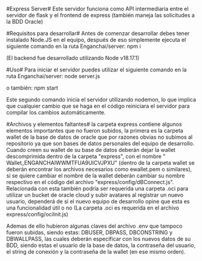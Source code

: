 #Express Server#
Este servidor funciona como API intermediaria entre el servidor de flask y el frontend de express (también maneja las solicitudes a la BDD Oracle)


#Requisitos para desarrollar#
Antes de comenzar desarrollar debes tener instalado Node.JS en el equipo, después de eso simplemente ejecuta
el siguiente comando en la ruta Enganchai/server:
npm i

(El backend fue desarrollado utilizando Node v18.17.1)


#Uso#
Para iniciar el servidor puedes utilizar el siguiente comando en la ruta Enganchai/server:
node server.js

o también:
npm start

Este segundo comando inicia el servidor utilizando nodemon, lo que implica que cualquier cambio que se haga en el código reiniciara el servidor para compilar los 
cambios automáticamente.

#Archivos y elementos faltantes#
la carpeta express contiene algunos elementos importantes que no fueron subidos, la primera es la carpeta wallet de la base de datos de oracle que por razones 
obvias no subimos al repositorio ya que son bases de datos personales del equipo de desarrollo. Cuando creen su wallet de su base de datos deberán dejar la wallet 
descomprimida dentro de la carpeta "express", con el nombre " Wallet_ENGANCHAIWWMTFUA9UICVJPXU" (dentro de la carpeta wallet se deberán encontrar los archivos 
necesarios como ewallet.pem o similares), si se quiere cambiar el nombre de la wallet deberán cambiar su nombre respectivo en el código del archivo "express/config/dBConnect.js".
Relacionada con esta también podría ser requerida una carpeta .oci para utilizar un bucket de oracle cloud y subir avatares al registrar un nuevo usuario, dependerá de si 
el nuevo equipo de desarrollo opine que esta es una funcionalidad útil o no (La carpeta .oci es requerida en el archivo express/config/ociInit.js)

Ademas de ello hubieron algunas claves del archivo .env que tampoco fueron subidas, siendo estas: DBUSER, DBPASS, DBCONSTRING y DBWALLPASS, las cuales deberán 
especificar con los nuevos datos de su BDD, siendo estas el usuario de la base de datos, la contraseña del usuario, el string de conexión y la contraseña de la wallet (en ese mismo orden).
